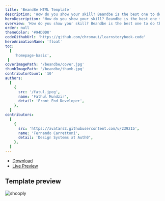 ```yaml
---
title: 'BeandBe HTML Template'
description: 'How do you show your skill? Beandbe is the best one to do that. You can show a service list on this and write all of them in details.'
heroDescription: 'How do you show your skill? Beandbe is the best one to do that. You xan show a service list on this and write all of them in details.'
overview: 'How do you show your skill? Beandbe is the best one to do that. You xan show a service list on this and write all of them in details. Responsive with various screen, you can pick this template with easy customize too. Show your portfolio inside the portfolio section.'
order: null
themeColor: '#94D0D0'
codeGithubUrl: 'https://github.com/chromaui/learnstorybook-code'
heroAnimationName: 'float'
toc:
  [
    'homepage-basic',
 ]
coverImagePath: '/beandbe/cover.jpg'
thumbImagePath: '/beandbe/thumb.jpg'
contributorCount: '10'
authors:
  [
    {
      src: '/fatul.jpeg',
      name: 'Fathul Mundzir',
      detail: 'Front End Developer',
    },
  ]
contributors:
  [  
    {
      src: 'https://avatars2.githubusercontent.com/u/239215',
      name: 'Fernando Carrettoni',
      detail: 'Design Systems at Auth0',
    },
  ]
---
```


<div class="btn-download">
  <ul class="listing-download">
    <li><a class="link-download paddle_button" data-theme="none" href="#!" data-product="614955">Download</a></li>
    <li><a class="link-demo" target="_blank" href="https://kontena.website/html/theme/beandbe">Live Preview</a></li>
  </ul>
</div>

<h2>Template preview</h2>

![shooply](/beandbe/beandbe.png)
